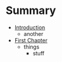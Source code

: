 # Summary

* [Introduction](README.md)
   * another
* [First Chapter](chapter1.md)
   * things
       * stuff

